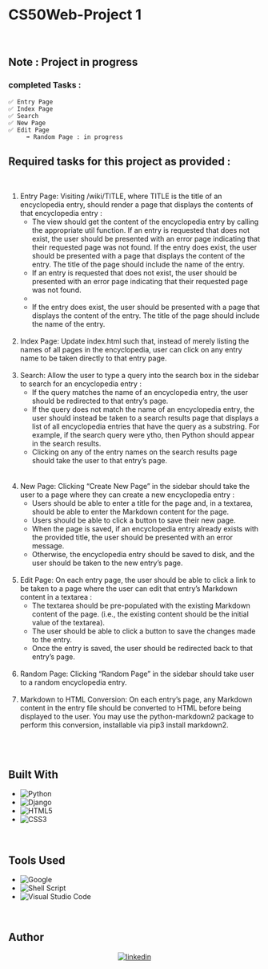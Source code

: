 # CS50Web-Project 1

<br>

## Note : Project in progress <br>

### completed Tasks : 
    ✅ Entry Page 
    ✅ Index Page 
    ✅ Search 
    ✅ New Page 
    ✅ Edit Page 
         ➡ Random Page : in progress

## Required tasks for this project as provided : 
<br>

<ol>
 <li>Entry Page: Visiting /wiki/TITLE, where TITLE is the title of an encyclopedia entry, should render a page that displays the contents of that encyclopedia entry :
 <ul>
 <li>The view should get the content of the encyclopedia entry by calling the appropriate util function.
If an entry is requested that does not exist, the user should be presented with an error page indicating that their requested page was not found.
If the entry does exist, the user should be presented with a page that displays the content of the entry. The title of the page should include the name of the entry.</li>
<li>If an entry is requested that does not exist, the user should be presented with an error page indicating that their requested page was not found.</li>
<li>
<li>If the entry does exist, the user should be presented with a page that displays the content of the entry. The title of the page should include the name of the entry.</li>
 </ul>
 </li><br>
 <li>Index Page: Update index.html such that, instead of merely listing the names of all pages in the encyclopedia, user can click on any entry name to be taken directly to that entry page.</li><br>

 <li>Search: Allow the user to type a query into the search box in the sidebar to search for an encyclopedia entry :
 <ul>
 <li>If the query matches the name of an encyclopedia entry, the user should be redirected to that entry’s page.
</li>
 <li>If the query does not match the name of an encyclopedia entry, the user should instead be taken to a search results page that displays a list of all encyclopedia entries that have the query as a substring. For example, if the search query were ytho, then Python should appear in the search results.</li>
 <li>Clicking on any of the entry names on the search results page should take the user to that entry’s page.</li>
 </ul></li>
 <br>

<br>
  <li>New Page: Clicking “Create New Page” in the sidebar should take the user to a page where they can create a new encyclopedia entry : <br>
   <ul>
    <li>Users should be able to enter a title for the page and, in a textarea, should be able to enter the Markdown content for the page.
</li>
    <li>Users should be able to click a button to save their new page.
</li>
    <li>When the page is saved, if an encyclopedia entry already exists with the provided title, the user should be presented with an error message.
</li>
    <li>Otherwise, the encyclopedia entry should be saved to disk, and the user should be taken to the new entry’s page.
</li>
   </ul>
</li><br>

<li>Edit Page: On each entry page, the user should be able to click a link to be taken to a page where the user can edit that entry’s Markdown content in a textarea :
<br>
<ul>
<li>The textarea should be pre-populated with the existing Markdown content of the page. (i.e., the existing content should be the initial value of the textarea).</li>
<li>The user should be able to click a button to save the changes made to the entry.
</li>
<li>Once the entry is saved, the user should be redirected back to that entry’s page.
</li>

</ul>
</li>
<br>
 <li>Random Page: Clicking “Random Page” in the sidebar should take user to a random encyclopedia entry.
</li><br>
 <li>
    Markdown to HTML Conversion: On each entry’s page, any Markdown content in the entry file should be converted to HTML before being displayed to the user. You may use the python-markdown2 package to perform this conversion, installable via pip3 install markdown2.
 </li><br>

</ol>
<br>

## Built With
- ![Python](https://img.shields.io/badge/Python-%20green?style=flat-square%20&logo=Python&logoColor=white)
- ![Django](https://img.shields.io/badge/Django%20-%20green?style=flat-square&logo=Django&logoColor=white)
- ![HTML5](https://img.shields.io/badge/html5-%23E34F26.svg?style=for-the-badge&logo=html5&logoColor=white)   
- ![CSS3](https://img.shields.io/badge/css3-%231572B6.svg?style=for-the-badge&logo=css3&logoColor=white)

<br>

## Tools Used

- ![Google](https://img.shields.io/badge/google-4285F4?style=for-the-badge&logo=google&logoColor=white)   
- ![Shell Script](https://img.shields.io/badge/Terminal-%23121011.svg?style=for-the-badge&logo=gnu-bash&logoColor=white)  
- ![Visual Studio Code](https://img.shields.io/badge/Visual%20Studio%20Code-0078d7.svg?style=for-the-badge&logo=visual-studio-code&logoColor=white) 
<br>

<!-- CONTACT -->
## Author

<div align="center">

<a href="https://www.linkedin.com/in/hakim-latroch/" target="_blank">
<img src="https://img.shields.io/badge/linkedin:  Hakim Latroch-%2300acee.svg?color=405DE6&style=for-the-badge&logo=linkedin&logoColor=white" alt=linkedin style="margin-bottom: 5px;"/>
</a>

</div>
